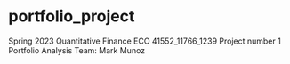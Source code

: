 # portfolio_project
Spring 2023 Quantitative Finance ECO 41552_11766_1239 Project number 1 Portfolio Analysis Team: Mark Munoz
